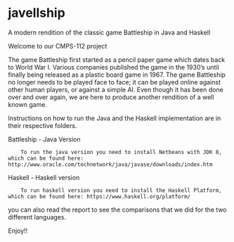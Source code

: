 # javellship
A modern rendition of the classic game Battleship in Java and Haskell

Welcome to our CMPS-112 project

The game Battleship first started as a pencil paper game which dates back to World War I. Various companies published the game in the 1930’s until finally being released as a plastic board game in 1967. The game Battleship no longer needs to be played face to face; it can be played online against other human players, or against a simple AI. Even though it has been done over and over again, we are here to produce another rendition of a well known game.

Instructions on how to run the Java and the Haskell implementation are in their respective folders.

Battleship - Java Version
        
        To run the java version you need to install Netbeans with JDK 8, which can be found here: http://www.oracle.com/technetwork/java/javase/downloads/index.htm


Haskell  - Haskell version
        
        To run haskell version you need to install the Haskell Platform, which can be found here: https://www.haskell.org/platform/

you can also read the report to see the comparisons that we did for the two different languages.

Enjoy!!
